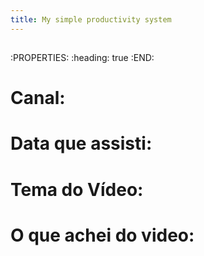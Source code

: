 ```yaml
---
title: My simple productivity system
---
```


## 
:PROPERTIES:
:heading: true
:END:
# **Canal:**
# **Data que assisti:**
# **Tema do Vídeo:**
# **O que achei do video:**
##
